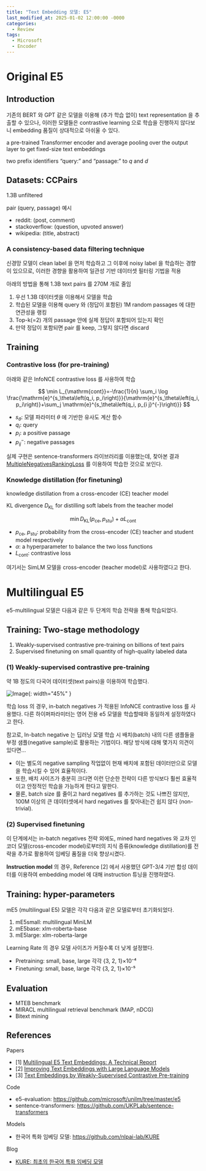 ```yaml
---
title: "Text Embedding 모델: E5"
last_modified_at: 2025-01-02 12:00:00 -0000
categories:
  - Review
tags:
  - Microsoft
  - Encoder
---
```


# Original E5

## Introduction

기존의 BERT 와 GPT 같은 모델을 이용해 (추가 학습 없이) text representation 을 추출할 수 있으나, 이러한 모델들은 contrastive learning 으로 학습을 진행하지 않다보니 embedding 품질이 상대적으로 아쉬울 수 있다.

a pre-trained Transformer encoder and average pooling over the output layer to get fixed-size text embeddings

two prefix identifiers “query:” and “passage:” to $q$ and $d$

## Datasets: CCPairs

1.3B unfiltered

pair (query, passage) 예시

- reddit:  (post, comment)
- stackoverflow: (question, upvoted answer)
- wikipedia: (title, abstract)

### A consistency-based data filtering technique

신경망 모델이 clean label 을 먼저 학습하고 그 이후에 noisy label 을 학습하는 경향이 있으므로, 이러한 경향을 활용하여 일관성 기반 데이터셋 필터링 기법을 적용

아래의 방법을 통해 1.3B text pairs 를 270M 개로 줄임

1. 우선 1.3B 데이터셋을 이용해서 모델을 학습
2. 학습된 모델을 이용해 query 와 (정답이 포함된) 1M random passages 에 대한 연관성을 랭킹
3. Top-k(=2) 개의 passage 안에 실제 정답이 포함되어 있는지 확인
4. 만약 정답이 포함되면 pair 를 keep, 그렇지 않다면 discard

## Training

### Contrastive loss (for pre-training)

아래와 같은 InfoNCE contrastive loss 를 사용하여 학습

$$
\min L_{\mathrm{cont}}=-\frac{1}{n} \sum_i \log \frac{\mathrm{e}^{s_\theta\left(q_i, p_i\right)}}{\mathrm{e}^{s_\theta\left(q_i, p_i\right)}+\sum_j \mathrm{e}^{s_\theta\left(q_i, p_{i j}^{-}\right)}}
$$

- $s_\theta$: 모델 파라미터 $\theta$ 에 기반한 유사도 계산 함수
- $q_i$: query
- $p_i$: a positive passage
- $p_{i j}^{-}$: negative passages

실제 구현은 sentence-transformers 라이브러리를 이용했는데, 찾아본 결과 [MultipleNegativesRankingLoss](https://github.com/UKPLab/sentence-transformers/blob/master/sentence_transformers/losses/MultipleNegativesRankingLoss.py#L13-L125) 를 이용하여 학습한 것으로 보인다.

### Knowledge distillation (for finetuning)

knowledge distillation from a cross-encoder (CE) teacher model

KL divergence $D_{\mathrm{KL}}$ for distilling soft labels from the teacher model

$$
\min D_{\mathrm{KL}}\left(p_{\mathrm{ce}}, p_{\mathrm{stu}}\right)+\alpha L_{\mathrm{cont}}
$$

- $p_{\mathrm{ce}}$, $p_{\mathrm{stu}}$: probability from the cross-encoder (CE) teacher and student model respectively
- $\alpha$: a hyperparameter to balance the two loss functions
- $L_{\mathrm{cont}}$: contrastive loss

여기서는 SimLM 모델을 cross-encoder (teacher model)로 사용하였다고 한다.

# Multilingual E5

e5-multilingual 모델은 다음과 같은 두 단계의 학습 전략을 통해 학습되었다.

## Training: Two-stage methodology

1. Weakly-supervised contrastive pre-training on billions of text pairs
2. Supervised finetuning on small quantity of high-quality labeled data

### (1) Weakly-supervised contrastive pre-training

약 1B 정도의 다국어 데이터셋(text pairs)을 이용하여 학습했다.

![Image](https://i.imgur.com/hNlpaUx.png){: width="45%" }

학습 loss 의 경우, in-batch negatives 가 적용된 InfoNCE contrastive loss 를 사용했다. 다른 하이퍼파라미터는 영어 전용 e5 모델을 학습할때와 동일하게 설정하였다고 한다.

참고로, In-batch negative 는 딥러닝 모델 학습 시 배치(batch) 내의 다른 샘플들을 부정 샘플(negative sample)로 활용하는 기법이다. 해당 방식에 대해 몇가지 의견이 있다면...

- 이는 별도의 negative sampling 작업없이 현재 배치에 포함된 데이터만으로 모델을 학습시킬 수 있어 효율적이다. 
- 또한, 배치 사이즈가 충분히 크다면 이런 단순한 전략이 다른 방식보다 훨씬 효율적이고 안정적인 학습을 가능하게 한다고 말한다.
- 물론, batch size 를 줄이고 hard negatives 를 추가하는 것도 나쁘진 않지만, 100M 이상의 큰 데이터셋에서 hard negatives 를 찾아내는건 쉽지 않다 (non-trivial).

### (2) Supervised finetuning

이 단계에서는 in-batch negatives 전략 외에도, mined hard negatives 와 교차 인코더 모델(cross-encoder model)로부터의 지식 증류(knowledge distillation)를 전략을 추가로 활용하여 임베딩 품질을 더욱 향상시켰다.

**Instruction model** 의 경우, Reference [2] 에서 사용했던 GPT-3/4 기반 합성 데이터를 이용하여 embedding model 에 대해 instruction 튜닝을 진행하였다.

## Training: hyper-parameters

mE5 (multilingual E5) 모델은 각각 다음과 같은 모델로부터 초기화되었다.

1. mE5small: multilingual MiniLM
2. mE5base: xlm-roberta-base
3. mE5large: xlm-roberta-large

Learning Rate 의 경우 모델 사이즈가 커질수록 더 낮게 설정했다.

- Pretraining: small, base, large 각각 {3, 2, 1}×10⁻⁴
- Finetuning: small, base, large 각각 {3, 2, 1}×10⁻⁵

## Evaluation

- MTEB benchmark
- MIRACL multilingual retrieval benchmark (MAP, nDCG)
- Bitext mining

## References

Papers

- [1] [Multilingual E5 Text Embeddings: A Technical Report](https://arxiv.org/pdf/2402.05672)
- [2] [Improving Text Embeddings with Large Language Models](https://arxiv.org/pdf/2402.05672)
- [3] [Text Embeddings by Weakly-Supervised Contrastive Pre-training](https://arxiv.org/abs/2212.03533)

Code

- e5-evaluation: https://github.com/microsoft/unilm/tree/master/e5
- sentence-transformers: https://github.com/UKPLab/sentence-transformers

Models

- 한국어 특화 임베딩 모델: https://github.com/nlpai-lab/KURE

Blog

- [KURE: 최초의 한국어 특화 임베딩 모델](https://yjoonjang.medium.com/koe5-%EC%B5%9C%EC%B4%88%EC%9D%98-%ED%95%9C%EA%B5%AD%EC%96%B4-%EC%9E%84%EB%B2%A0%EB%94%A9-%EB%AA%A8%EB%8D%B8-multilingual-e5-finetune-22fa7e56d220)
